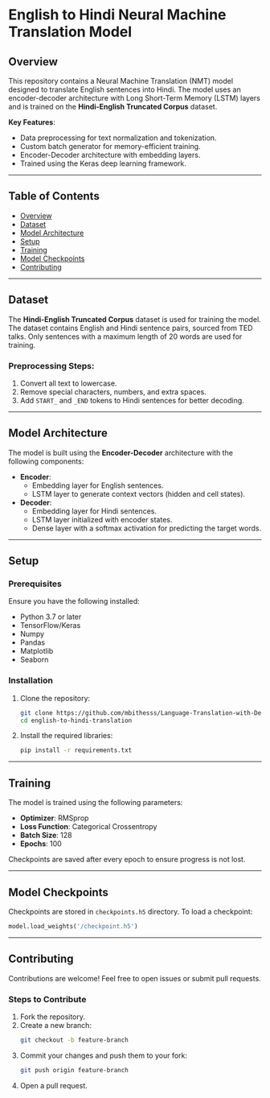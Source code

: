 # English to Hindi Neural Machine Translation Model

## Overview
This repository contains a Neural Machine Translation (NMT) model designed to translate English sentences into Hindi. The model uses an encoder-decoder architecture with Long Short-Term Memory (LSTM) layers and is trained on the **Hindi-English Truncated Corpus** dataset.

**Key Features**:
- Data preprocessing for text normalization and tokenization.
- Custom batch generator for memory-efficient training.
- Encoder-Decoder architecture with embedding layers.
- Trained using the Keras deep learning framework.

---

## Table of Contents
- [Overview](#overview)
- [Dataset](#dataset)
- [Model Architecture](#model-architecture)
- [Setup](#setup)
- [Training](#training)
- [Model Checkpoints](#model-checkpoints)
- [Contributing](#contributing)

---

## Dataset
The **Hindi-English Truncated Corpus** dataset is used for training the model. The dataset contains English and Hindi sentence pairs, sourced from TED talks. Only sentences with a maximum length of 20 words are used for training.

### Preprocessing Steps:
1. Convert all text to lowercase.
2. Remove special characters, numbers, and extra spaces.
3. Add `START_` and `_END` tokens to Hindi sentences for better decoding.

---

## Model Architecture
The model is built using the **Encoder-Decoder** architecture with the following components:
- **Encoder**: 
  - Embedding layer for English sentences.
  - LSTM layer to generate context vectors (hidden and cell states).
- **Decoder**:
  - Embedding layer for Hindi sentences.
  - LSTM layer initialized with encoder states.
  - Dense layer with a softmax activation for predicting the target words.

---

## Setup
### Prerequisites
Ensure you have the following installed:
- Python 3.7 or later
- TensorFlow/Keras
- Numpy
- Pandas
- Matplotlib
- Seaborn

### Installation
1. Clone the repository:
   ```bash
   git clone https://github.com/mbithesss/Language-Translation-with-Deep-Learning.git
   cd english-to-hindi-translation

2. Install the required libraries:
   ```bash
   pip install -r requirements.txt
   ```
---

## Training
The model is trained using the following parameters:
- **Optimizer**: RMSprop
- **Loss Function**: Categorical Crossentropy
- **Batch Size**: 128
- **Epochs**: 100

Checkpoints are saved after every epoch to ensure progress is not lost.

---

## Model Checkpoints
Checkpoints are stored in `checkpoints.h5` directory. To load a checkpoint:
```python
model.load_weights('/checkpoint.h5')
```

---

## Contributing
Contributions are welcome! Feel free to open issues or submit pull requests.

### Steps to Contribute
1. Fork the repository.
2. Create a new branch: 
   ```bash
   git checkout -b feature-branch
   ```
3. Commit your changes and push them to your fork:
   ```bash
   git push origin feature-branch
   ```
4. Open a pull request.





